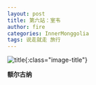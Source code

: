 ```yaml
---
layout: post
title: 第六站：室韦
author: fire
categories: InnerMonggolia 
tags: 说走就走 旅行
---
```


![title](https://image.sideproject.cn/titlex/titlex_030.jpg){:class="image-title"}

**额尔古纳**


